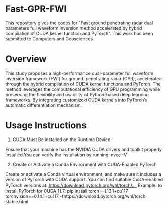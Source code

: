 # Fast-GPR-FWI
This repository gives the codes for "Fast ground penetrating radar dual parameters full waveform inversion method accelerated by hybrid compilation of CUDA kernel function and PyTorch". This work has been submitted to Computers and Geosciences.

# Overview
This study proposes a high-performance dual-parameter full waveform inversion framework (FWI) for ground-penetrating radar (GPR), accelerated through the hybrid compilation of CUDA kernel functions and PyTorch. The method leverages the computational efficiency of GPU programming while preserving the flexibility and usability of Python-based deep learning frameworks. By integrating customized CUDA kernels into PyTorch’s automatic differentiation mechanism.

# Usage Instructions
1. CUDA Must Be installed on the Runtime Device

Ensure that your machine has the NVIDlA CUDA drivers and toolkit properly installed.You can verify the installation by running: nvcc -V

2.  Create or Activate a Conda Environment with CUDA-Enabled PyTorch

Create or activate a Conda virtual environment, and make sure it includes a version of PyTorch with CUDA support. You can find suitable CuDA-enabled PyTorch versions at: https://download.pytorch.org/whl/torch/。 Example: to install PyTorch for CUDA 11.7: pip install torch==l.13.1+cu117 torchvision==0.14.1+cu117 -fhttps://download.pytorch.org/whl/torch stable.html
